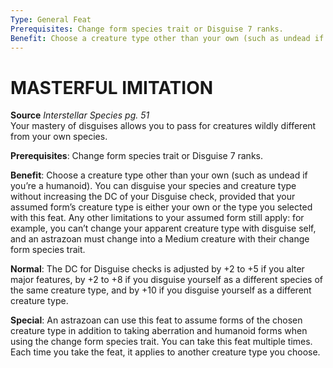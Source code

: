 ```yaml
---
Type: General Feat
Prerequisites: Change form species trait or Disguise 7 ranks.
Benefit: Choose a creature type other than your own (such as undead if you’re a humanoid). You can disguise your species and creature type without increasing the DC of your Disguise check, provided that your assumed form’s creature type is either your own or the type you selected with this feat. Any other limitations to your assumed form still apply: for example, you can’t change your apparent creature type with disguise self, and an astrazoan must change into a Medium creature with their change form species trait.
---
```

# MASTERFUL IMITATION
**Source** _Interstellar Species pg. 51_  
Your mastery of disguises allows you to pass for creatures wildly different from your own species.

**Prerequisites**: Change form species trait or Disguise 7 ranks.

**Benefit**: Choose a creature type other than your own (such as undead if you’re a humanoid). You can disguise your species and creature type without increasing the DC of your Disguise check, provided that your assumed form’s creature type is either your own or the type you selected with this feat. Any other limitations to your assumed form still apply: for example, you can’t change your apparent creature type with disguise self, and an astrazoan must change into a Medium creature with their change form species trait.

**Normal**: The DC for Disguise checks is adjusted by +2 to +5 if you alter major features, by +2 to +8 if you disguise yourself as a different species of the same creature type, and by +10 if you disguise yourself as a different creature type.

**Special**: An astrazoan can use this feat to assume forms of the chosen creature type in addition to taking aberration and humanoid forms when using the change form species trait. You can take this feat multiple times. Each time you take the feat, it applies to another creature type you choose.